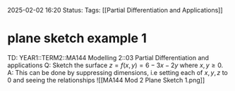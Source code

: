 2025-02-02 16:20
Status: 
Tags: [[Partial Differentiation and Applications]]
# plane sketch example 1

TD: YEAR1::TERM2::MA144 Modelling 2::03 Partial Differentiation and applications
Q: Sketch the surface $z = f(x, y) = 6 - 3x - 2y$ where $x, y \geq 0$.
A: This can be done by suppressing dimensions, i.e setting each of $x,y,z$ to $0$ and seeing the relationships
![[MA144 Mod 2 Plane Sketch 1.png]] 




